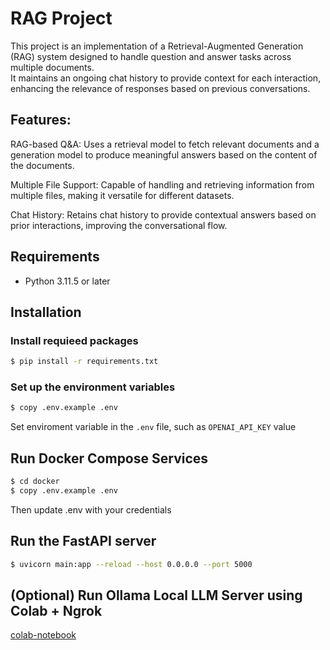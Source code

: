 # RAG Project
This project is an implementation of a Retrieval-Augmented Generation (RAG) system designed to handle question and answer tasks across multiple documents.  
It maintains an ongoing chat history to provide context for each interaction, enhancing the relevance of responses based on previous conversations.

## Features:

RAG-based Q&A: Uses a retrieval model to fetch relevant documents and a generation model to produce meaningful answers based on the content of the documents.

Multiple File Support: Capable of handling and retrieving information from multiple files, making it versatile for different datasets.

Chat History: Retains chat history to provide contextual answers based on prior interactions, improving the conversational flow.

## Requirements
- Python 3.11.5 or later

## Installation

### Install requieed packages
```bash
$ pip install -r requirements.txt
```

### Set up the environment variables
```bash
$ copy .env.example .env
```

Set enviroment variable in the `.env` file, such as `OPENAI_API_KEY` value

## Run Docker Compose Services
```bash
$ cd docker
$ copy .env.example .env
```

Then update .env with your credentials

## Run the FastAPI server
```bash
$ uvicorn main:app --reload --host 0.0.0.0 --port 5000
```

## (Optional) Run Ollama Local LLM Server using Colab + Ngrok
[colab-notebook](https://colab.research.google.com/drive/1GUnm9Gt8eDuPRCEF0op_98p0ywrDGtZJ?usp=sharing)